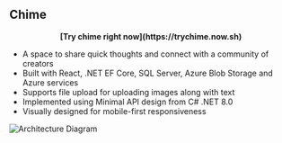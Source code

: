 ## Chime

<div align="center">
<b>[Try chime right now](https://trychime.now.sh)</b>
</div>

- A space to share quick thoughts and connect with a community of creators
- Built with React, .NET EF Core, SQL Server, Azure Blob Storage and Azure services
- Supports file upload for uploading images along with text
- Implemented using Minimal API design from C# .NET 8.0
- Visually designed for mobile-first responsiveness

![Architecture Diagram](https://mermaid.ink/img/pako:eNqdVFFv2jAQ_isnV5U2KVCCtrWk06SQBIbUbm1hfVjgwSSXYNXYWeK00NL_PscxjEp72d5y352_7747xy8kkSkSj-QlLVYwC-cC4PQUAs5QKJiyFBvEjy3gFwV04A5pohbwudP5shuhSlZYQUgV3cEw9p_rEvV5Wadwf72YC8s4pMkDihTe-TeT9w02bM__KLik6dkYFYwYx2oHoeUYcrmEqZIlzXFxdKKB8OwOVcnwEa1wEEcjCHTCVFrNlmcispJWqqwTpcMmFeyJLJYakiWtUBOFew_T26sD_sdHg8CIyye4okvklRmP5us2Xqqmf7-dVTyjYqq063ZccFtjubU-THW0KaQ5YEejBxMHJ9D9Fs3gotuDaybYmnLQ-N_kQ1SUWX27HWNKM1Va8leNlapAyWN-o36I4Kjp4KAwZuprvQQ_UUyKCqjemS8qtuRmdFFs83eou2d6FduF0Z2VLM-x1FSj-C2F8TwyRSEWpr3vYgfjOBKPrJRi3bR-T0tGtcZxdbTBpFZNd5PYtgA3nG6XUj6YsvHBQQrLrS5rwIk5G0iRsVyvsZnvwdsV5lq_CRJOqyrEDKjZdcY49056vfN-8MnRd0U-oHeSZZn97jyxVK28frFxEsllaXKXb3hyplbac0vU_9Af9KP_I6LWacvk-u7Avfh3Jhg6oaPvcuvvCI-cke31CJzsVS-JQ9ZYrilL9aPwYv4lola4xjnx9GeKGa25mpO5eNWltFZyuhUJ8fSvhA6pi5QqDBnVz8l6DxZU_JTyOCTeC9kQzx1cdAd996N7Pjh3B73-B4dsidd7dcizqXcdgmlzxa7bN8o8VXuRyGSIl1FeadZS1vnKRq-_AWP1mG4?type=png)
